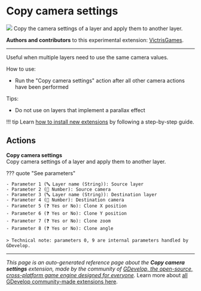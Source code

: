 # Copy camera settings

<img src="https://resources.gdevelop-app.com/assets/Icons/layers-triple-outline.svg" class="extension-icon"></img>
Copy the camera settings of a layer and apply them to another layer.

**Authors and contributors** to this experimental extension: [VictrisGames](https://gd.games/VictrisGames).

---

Useful when multiple layers need to use the same camera values.

How to use:

- Run the "Copy camera settings" action after all other camera actions have been performed

Tips:

- Do not use on layers that implement a parallax effect

!!! tip
    Learn [how to install new extensions](/gdevelop5/extensions/search) by following a step-by-step guide.

## Actions

**Copy camera settings**  
Copy camera settings of a layer and apply them to another layer.

??? quote "See parameters"

    - Parameter 1 (🔤 Layer name (String)): Source layer
    - Parameter 2 (🔢 Number): Source camera
    - Parameter 3 (🔤 Layer name (String)): Destination layer
    - Parameter 4 (🔢 Number): Destination camera
    - Parameter 5 (❓ Yes or No): Clone X position
    - Parameter 6 (❓ Yes or No): Clone Y position
    - Parameter 7 (❓ Yes or No): Clone zoom
    - Parameter 8 (❓ Yes or No): Clone angle

    > Technical note: parameters 0, 9 are internal parameters handled by GDevelop.




---

*This page is an auto-generated reference page about the **Copy camera settings** extension, made by the community of [GDevelop, the open-source, cross-platform game engine designed for everyone](https://gdevelop.io/).* Learn more about [all GDevelop community-made extensions here](/gdevelop5/extensions).